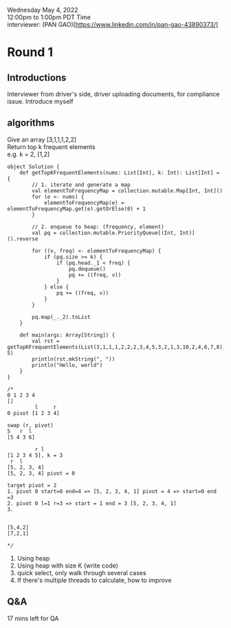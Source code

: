 Wednesday May 4, 2022 <br />
12:00pm to 1:00pm PDT Time <br />
interviewer: (PAN GAO)[https://www.linkedin.com/in/pan-gao-43890373/]

# Round 1

## Introductions
Interviewer from driver's side, driver uploading documents, for compliance issue.
Introduce myself

## algorithms
Give an array [3,1,1,1,2,2] <br />
Return top k frequent elements <br />
e.g. k = 2, [1,2]

```
object Solution {
    def getTopKFrequentElements(nums: List[Int], k: Int): List[Int] = {
        // 1. iterate and generate a map
        val elementToFrequencyMap = collection.mutable.Map[Int, Int]()
        for (e <- nums) {
            elementToFrequencyMap(e) = elementToFrequencyMap.get(e).getOrElse(0) + 1
        }

        // 2. enqueue to heap: (frequency, element)
        val pq = collection.mutable.PriorityQueue[(Int, Int)]().reverse

        for ((v, freq) <- elementToFrequencyMap) {
            if (pq.size >= k) {
                if (pq.head._1 < freq) {
                    pq.dequeue()
                    pq += ((freq, v))
                }
            } else {
                pq += ((freq, v))
            }
        }

        pq.map(_._2).toList
    }

    def main(args: Array[String]) {
        val rst = getTopKFrequentElements(List(3,1,1,1,2,2,2,3,4,5,3,2,1,3,10,2,4,6,7,8), 5)
        println(rst.mkString(", "))
        println("Hello, world")
    }
}

/*
0 1 2 3 4
[]
         l     r
0 pivot [1 2 3 4]

swap (r, pivot)
5   r  l
[5 4 3 6]

         r l
[1 2 3 4 5], k = 3
 r  l
[5, 2, 3, 4]
[5, 2, 3, 4] pivot = 0

target pivot = 2
1. pivot 0 start=0 end=4 => [5, 2, 3, 4, 1] pivot = 4 => start=0 end =3
2. pivot 0 l=1 r=3 => start = 1 end = 3 [5, 2, 3, 4, 1]
3.


[5,4,2]
[7,2,1]

*/
```

1. Using heap
2. Using heap with size K (write code)
3. quick select, only walk through several cases
4. If there's multiple threads to calculate, how to improve


## Q&A
17 mins left for QA
